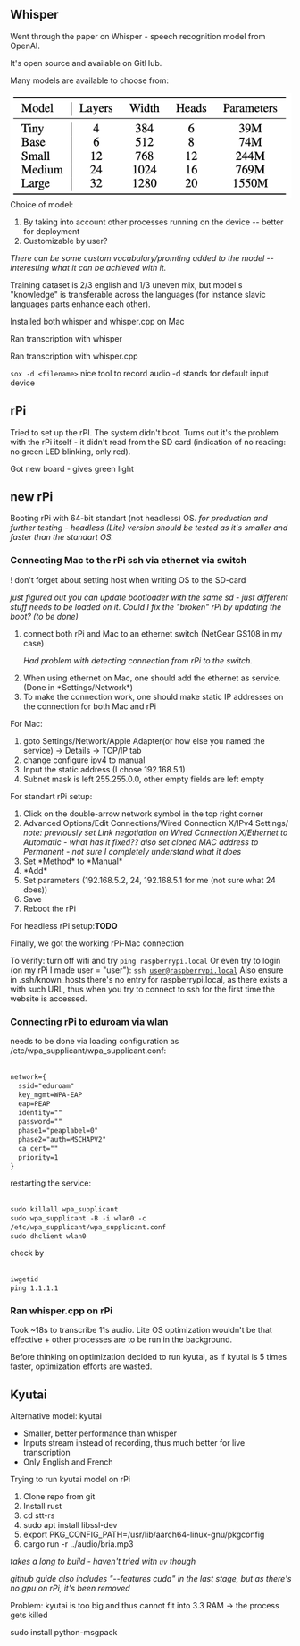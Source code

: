 ## Whisper
Went through the paper on Whisper - speech recognition model from OpenAI.

It's open source and available on GitHub.

Many models are available to choose from:

![Models](week1.1.png)
Choice of model:
<ol>
<li>By taking into account other processes running on the device -- better for deployment</li>
<li>Customizable by user?</li>
</ol>

<i>There can be some custom vocabulary/promting added to the model -- interesting what it can be achieved with it.</i>

Training dataset is 2/3 english and 1/3 uneven mix, but model's "knowledge" is transferable across the languages (for instance slavic languages parts enhance each other).

Installed both whisper and whisper.cpp on Mac

Ran transcription with whisper

Ran transcription with whisper.cpp

<code>sox -d \<filename\></code>
nice tool to record audio
-d stands for default input device

## rPi

Tried to set up the rPI. The system didn't boot. Turns out it's the problem with the rPi itself - it didn't read from the SD card (indication of no reading: no green LED blinking, only red).

Got new board - gives green light

## new rPi

Booting rPi with 64-bit standart (not headless) OS.
<i>for production and further testing - headless (Lite) version should be tested as it's smaller and faster than the standart OS.</i>

### Connecting Mac to the rPi ssh via ethernet via switch
! don't forget about setting host when writing OS to the SD-card

<i>just figured out you can update bootloader with the same sd - just different stuff needs to be loaded on it. Could I fix the "broken" rPi by updating the boot? (to be done)</i>

<ol>
<li>connect both rPi and Mac to an ethernet switch (NetGear GS108 in my case)</li>

<i>Had problem with detecting connection from rPi to the switch.</i>

<li>When using ethernet on Mac, one should add the ethernet as service. (Done in *Settings/Network*)</li>

<li>To make the connection work, one should make static IP addresses on the connection for both Mac and rPi</li>
</ol>

For Mac:
<ol>
<li>goto Settings/Network/Apple Adapter(or how else you named the service) -> Details -> TCP/IP tab</li>
<li>change configure ipv4 to manual</li>
<li>Input the static address (I chose 192.168.5.1)</li>
<li>Subnet mask is left 255.255.0.0, other empty fields are left empty</li>
</ol>

For standart rPi setup:
<ol>
<li>Click on the double-arrow network symbol in the top right corner</li>
<li>Advanced Options/Edit Connections/Wired Connection X/IPv4 Settings/</li>
<i>note: previously set Link negotiation on Wired Connection X/Ethernet to Automatic - what has it fixed??</i>
<i>also set cloned MAC address to Permanent - not sure I completely understand what it does</i>
<li>Set *Method* to *Manual*</li>
<li>*Add*</li>
<li>Set parameters (192.168.5.2, 24, 192.168.5.1 for me (not sure what 24 does))</li>
<li>Save</li>
<li>Reboot the rPi</li>
</ol>

For headless rPi setup:**TODO**

Finally, we got the working rPi-Mac connection

To verify: turn off wifi and try
<code>ping raspberrypi.local</code>
Or even try to login (on my rPi I made user = "user"):
<code>ssh user@raspberrypi.local</code>
Also ensure in .ssh/known_hosts there's no entry for raspberrypi.local, as there exists a  with such URL, thus when you try to connect to ssh for the first time the website is accessed.

### Connecting rPi to eduroam via wlan

needs to be done via loading configuration as /etc/wpa_supplicant/wpa_supplicant.conf:
<pre><code>
network={
  ssid="eduroam"
  key_mgmt=WPA-EAP
  eap=PEAP
  identity="<token name>"
  password="<password>"
  phase1="peaplabel=0"
  phase2="auth=MSCHAPV2"
  ca_cert="<pathToCertificate>"
  priority=1
}
</code></pre>

restarting the service:
<pre><code>
sudo killall wpa_supplicant
sudo wpa_supplicant -B -i wlan0 -c /etc/wpa_supplicant/wpa_supplicant.conf
sudo dhclient wlan0
</code></pre>

check by
<pre><code>
iwgetid
ping 1.1.1.1
</code></pre>

### Ran whisper.cpp on rPi

Took ~18s to transcribe 11s audio.
Lite OS optimization wouldn't be that effective + other processes are to be run in the background.

Before thinking on optimization decided to run kyutai, as if kyutai is 5 times faster, optimization efforts are wasted.

## Kyutai

Alternative model: kyutai

* Smaller, better performance than whisper
* Inputs stream instead of recording, thus much better for live transcription
* Only English and French

Trying to run kyutai model on rPi

<ol>
<li>Clone repo from git</li>
<li>Install rust</li>
<li>cd stt-rs</li>
<li>sudo apt install libssl-dev</li>
<li>export PKG_CONFIG_PATH=/usr/lib/aarch64-linux-gnu/pkgconfig</li>
<li>cargo run -r ../audio/bria.mp3</li>
</ol>
<i>takes a long to build - haven't tried with <code>uv</code> though</i>

<i>github guide also includes "--features cuda" in the last stage, but as there's no gpu on rPi, it's been removed</i>

Problem: kyutai is too big and thus cannot fit into 3.3 RAM -> the process gets killed

sudo install python-msgpack
